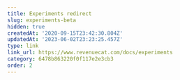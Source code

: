 ```yaml
---
title: Experiments redirect
slug: experiments-beta
hidden: true
createdAt: '2020-09-15T23:42:30.804Z'
updatedAt: '2023-06-02T23:23:25.457Z'
type: link
link_url: https://www.revenuecat.com/docs/experiments
category: 6478b863220f0f117e2e3cb3
order: 2
---
```

